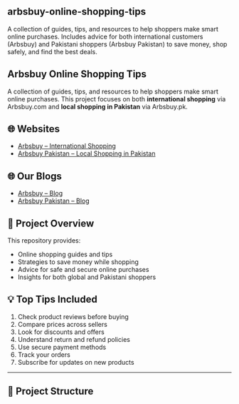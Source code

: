 ## arbsbuy-online-shopping-tips
A collection of guides, tips, and resources to help shoppers make smart online purchases. Includes advice for both international customers (Arbsbuy) and Pakistani shoppers (Arbsbuy Pakistan) to save money, shop safely, and find the best deals.

## Arbsbuy Online Shopping Tips
A collection of guides, tips, and resources to help shoppers make smart online purchases. This project focuses on both **international shopping** via Arbsbuy.com and **local shopping in Pakistan** via Arbsbuy.pk.

## 🌐 Websites
- [Arbsbuy – International Shopping](https://www.arbsbuy.com/)
- [Arbsbuy Pakistan – Local Shopping in Pakistan](https://www.arbsbuy.pk/)

## 🌐 Our Blogs
- [Arbsbuy – Blog](https://www.arbsbuy.com/blog/)
- [Arbsbuy Pakistan – Blog](https://www.arbsbuy.pk/blog/)

## 📖 Project Overview
This repository provides:
- Online shopping guides and tips  
- Strategies to save money while shopping  
- Advice for safe and secure online purchases  
- Insights for both global and Pakistani shoppers  

## 💡 Top Tips Included
1. Check product reviews before buying  
2. Compare prices across sellers  
3. Look for discounts and offers  
4. Understand return and refund policies  
5. Use secure payment methods  
6. Track your orders  
7. Subscribe for updates on new products  

---

## 📂 Project Structure
